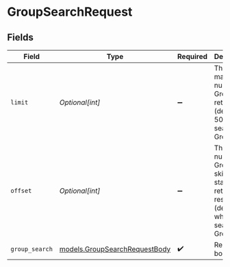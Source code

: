 # GroupSearchRequest


## Fields

| Field                                                                                             | Type                                                                                              | Required                                                                                          | Description                                                                                       | Example                                                                                           |
| ------------------------------------------------------------------------------------------------- | ------------------------------------------------------------------------------------------------- | ------------------------------------------------------------------------------------------------- | ------------------------------------------------------------------------------------------------- | ------------------------------------------------------------------------------------------------- |
| `limit`                                                                                           | *Optional[int]*                                                                                   | :heavy_minus_sign:                                                                                | The maximum number of Groups to return (default: 50) when searching Groups                        | 1                                                                                                 |
| `offset`                                                                                          | *Optional[int]*                                                                                   | :heavy_minus_sign:                                                                                | The number of Groups to skip before starting to return results (default: 0) when searching Groups | 0                                                                                                 |
| `group_search`                                                                                    | [models.GroupSearchRequestBody](../models/groupsearchrequestbody.md)                              | :heavy_check_mark:                                                                                | Request body                                                                                      |                                                                                                   |